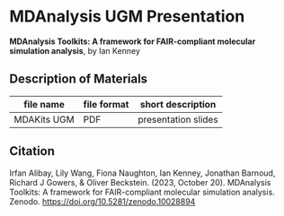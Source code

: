 # MDAnalysis UGM Presentation

**MDAnalysis Toolkits: A framework for FAIR-compliant molecular simulation analysis**, by Ian Kenney

## Description of Materials
| file name   | file format | short description              |
|-------------|-------------|--------------------------------|
|MDAKits UGM    |PDF          |presentation slides             |

## Citation
Irfan Alibay, Lily Wang, Fiona Naughton, Ian Kenney, Jonathan Barnoud, Richard J Gowers, & Oliver Beckstein. (2023, October 20). MDAnalysis Toolkits: A framework for FAIR-compliant molecular simulation analysis. Zenodo. https://doi.org/10.5281/zenodo.10028894
